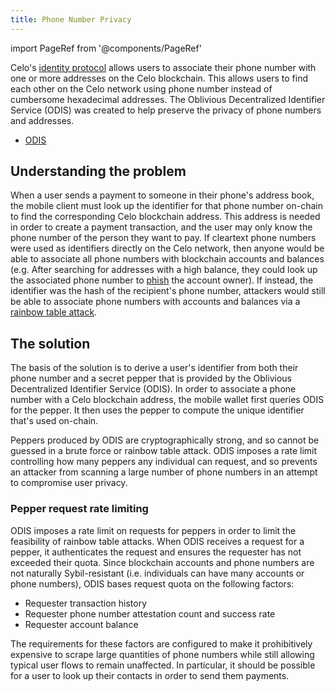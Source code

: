 ```yaml
---
title: Phone Number Privacy
---
```


import PageRef from '@components/PageRef'

Celo's [identity protocol](/protocol/identity) allows users to associate their phone number with one or more addresses on the Celo blockchain.
This allows users to find each other on the Celo network using phone number instead of cumbersome hexadecimal addresses.
The Oblivious Decentralized Identifier Service (ODIS) was created to help preserve the privacy of phone numbers and addresses.

- [ODIS](/protocol/identity/odis)

## Understanding the problem

When a user sends a payment to someone in their phone's address book, the mobile client must look up the identifier for that phone number on-chain to find the corresponding Celo blockchain address.
This address is needed in order to create a payment transaction, and the user may only know the phone number of the person they want to pay.
If cleartext phone numbers were used as identifiers directly on the Celo network, then anyone would be able to associate all phone numbers with blockchain accounts and balances (e.g. After searching for addresses with a high balance, they could look up the associated phone number to [phish](https://wikipedia.org/wiki/Phishing) the account owner).
If instead, the identifier was the hash of the recipient's phone number, attackers would still be able to associate phone numbers with accounts and balances via a [rainbow table attack](https://wikipedia.org/wiki/Rainbow_table).

## The solution

The basis of the solution is to derive a user's identifier from both their phone number and a secret pepper that is provided by the Oblivious Decentralized Identifier Service (ODIS).
In order to associate a phone number with a Celo blockchain address, the mobile wallet first queries ODIS for the pepper.
It then uses the pepper to compute the unique identifier that's used on-chain.

Peppers produced by ODIS are cryptographically strong, and so cannot be guessed in a brute force or rainbow table attack.
ODIS imposes a rate limit controlling how many peppers any individual can request, and so prevents an attacker from scanning a large number of phone numbers in an attempt to compromise user privacy.

### Pepper request rate limiting

ODIS imposes a rate limit on requests for peppers in order to limit the feasibility of rainbow table attacks.
When ODIS receives a request for a pepper, it authenticates the request and ensures the requester has not exceeded their quota.
Since blockchain accounts and phone numbers are not naturally Sybil-resistant (i.e. individuals can have many accounts or phone numbers), ODIS bases request quota on the following factors:

- Requester transaction history
- Requester phone number attestation count and success rate
- Requester account balance

The requirements for these factors are configured to make it prohibitively expensive to scrape large quantities of phone numbers while still allowing typical user flows to remain unaffected.
In particular, it should be possible for a user to look up their contacts in order to send them payments.

